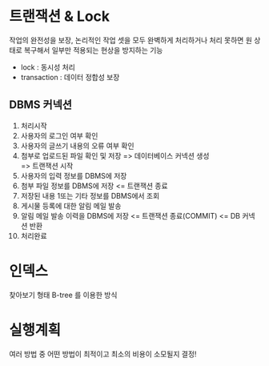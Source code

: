 # 트랜잭션 & Lock
작업의 완전성을 보장, 논리적인 작업 셋을 모두 완벽하게 처리하거나 처리 못하면 원 상태로 복구해서 일부만 적용되는 현상을 방지하는 기능

* lock : 동시성 처리
* transaction : 데이터 정합성 보장

## DBMS 커넥션

1. 처리시작
2. 사용자의 로그인 여부 확인
3. 사용자의 글쓰기 내용의 오류 여부 확인
4. 첨부로 업로드된 파일 확인 및 저장
=> 데이터베이스 커넥션 생성 <br>
=> 트랜잭션 시작
5. 사용자의 입력 정보를 DBMS에 저장
6. 첨부 파일 정보를 DBMS에 저장
<= 트랜잭션 종료
7. 저장된 내용 1또는 기타 정보를  DBMS에서 조회
8. 게시물 등록에 대한 알림 메일 발송
9. 알림 메일 발송 이력을 DBMS에 저장
<= 트랜잭션 종료(COMMIT)
<= DB 커넥션 반환
10. 처리완료

# 인덱스
찾아보기 형태
B-tree 를 이용한 방식

# 실행계획
여러 방법 중 어떤 방법이 최적이고 최소의 비용이 소모될지 결정!
